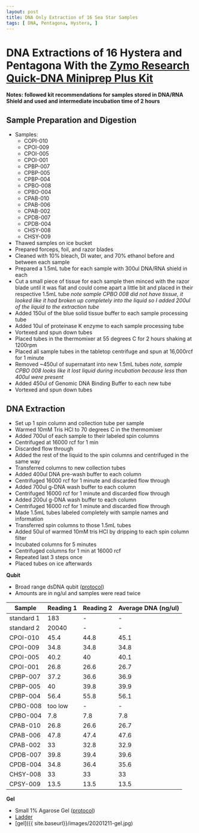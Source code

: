 ```yaml
---
layout: post
title: DNA Only Extraction of 16 Sea Star Samples
tags: [ DNA, Pentagona, Hystera, ]
---
```


# DNA Extractions of 16 Hystera and Pentagona With the [Zymo Research Quick-DNA Miniprep Plus Kit](https://www.zymoresearch.com/collections/quick-dna-kits/products/quick-dna-miniprep-plus-kit)

**Notes: followed kit recommendations for samples stored in DNA/RNA Shield and used and intermediate incubation time of 2 hours**

## Sample Preparation and Digestion

- Samples:
  - COPI-010
  - CPOI-009
  - CPOI-005
  - CPOI-001
  - CPBP-007
  - CPBP-005
  - CPBP-004
  - CPBO-008
  - CPBO-004
  - CPAB-010
  - CPAB-006
  - CPAB-002
  - CPDB-007
  - CPDB-004
  - CHSY-008
  - CHSY-009
- Thawed samples on ice bucket
- Prepared forceps, foil, and razor blades
- Cleaned with 10% bleach, DI water, and 70% ethanol before and between each sample
- Prepared a 1.5mL tube for each sample with 300ul DNA/RNA shield in each
- Cut a small piece of tissue for each sample then minced with the razor blade until it was flat and could come apart a little bit and placed in their respective 1.5mL tube _note sample CPBO 008 did not have tissue, it looked like it had broken up completely into the liquid so I added 200ul of the liquid to the extraction tube_
- Added 150ul of the blue solid tissue buffer to each sample processing tube
- Added 10ul of proteinase K enzyme to each sample processing tube
- Vortexed and spun down tubes
- Placed tubes in the thermomixer at 55 degrees C for 2 hours shaking at 1200rpm
- Placed all sample tubes in the tabletop centrifuge and spun at 16,000rcf for 1 minute
- Removed ~450ul of supernatant into new 1.5mL tubes _note, sample CPBO 008 looks like it lost liquid during incubation because less than 400ul were present_
- Added 450ul of Genomic DNA Binding Buffer to each new tube
- Vortexed and spun down tubes

## DNA Extraction

- Set up 1 spin column and collection tube per sample
- Warmed 10mM Tris HCl to 70 degrees C in the thermomixer
- Added 700ul of each sample to their labeled spin columns
- Centrifuged at 16000 rcf for 1 min
- Discarded flow through
- Added the rest of the liquid to the spin columns and centrifuged in the same way
- Transferred columns to new collection tubes
- Added 400ul DNA pre-wash buffer to each column
- Centrifuged 16000 rcf for 1 minute and discarded flow through
- Added 700ul g-DNA wash buffer to each column
- Centrifuged 16000 rcf for 1 minute and discarded flow through
- Added 200ul g-DNA wash buffer to each column
- Centrifuged 16000 rcf for 1 minute and discarded flow through
- Made 1.5mL tubes labeled completely with sample names and information
- Transferred spin columns to those 1.5mL tubes
- Added 50ul of warmed 10mM tris HCl by dripping to each spin column filter
- Incubated columns for 5 minutes
- Centrifuged columns for 1 min at 16000 rcf
- Repeated last 3 steps once
- Placed tubes on ice afterwards

**Qubit**

- Broad range dsDNA qubit ([protocol](https://meschedl.github.io/MES_Puritz_Lab_Notebook/2019-03-02/Qubit-Protocol))
- Amounts are in ng/ul and samples were read twice

|Sample|Reading 1|Reading 2| Average DNA (ng/ul)|
|---|---|---|---|
|standard 1|183|-|-|
|standard 2|20040|-|-|
|CPOI-010|45.4|44.8|45.1|
|CPOI-009|34.8|34.8|34.8|
|CPOI-005|40.2|40|40.1|
|CPOI-001|26.8|26.6|26.7|
|CPBP-007|37.2|36.6|36.9|
|CPBP-005|40|39.8|39.9|
|CPBP-004|56.4|55.8|56.1|
|CPBO-008|too low|-|-|
|CPBO-004|7.8|7.8|7.8|
|CPAB-010|26.8|26.6|26.7|
|CPAB-006|47.8|47.4|47.6|
|CPAB-002|33|32.8|32.9|
|CPDB-007|39.8|39.4|39.6|
|CPDB-004|34.8|36.4|35.6|
|CHSY-008|33|33|33|
|CPSY-009|13.5|13.5|13.5|


**Gel**

- Small 1% Agarose Gel ([protocol](https://meschedl.github.io/MES_Puritz_Lab_Notebook/2019-03-01/PPP-Lab-Gel-Protocol))
- [Ladder](https://www.thermofisher.com/document-connect/document-connect.html?url=https%3A%2F%2Fassets.thermofisher.com%2FTFS-Assets%2FLSG%2Fmanuals%2FMAN0013047_GeneRuler_1kb_Plus_DNALadder_250ug_UG.pdf&title=VXNlciBHdWlkZTogR2VuZVJ1bGVyIDEga2IgUGx1cyBETkEgTGFkZGVy)
- [gel]({{ site.baseurl}}/images/20201211-gel.jpg)
